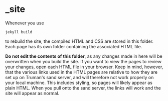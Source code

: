 # _site 
Whenever you use 
```
jekyll build
```
to rebuild the site, the compiled HTML and CSS are stored in this folder. Each page has its own folder containing the associated HTML file. 

**Do not edit the contents of this folder**, as any changes made in here will be overwritten when you build the site. If you want to view the pages to review your changes, open each HTML file in your browser. Keep in mind, however, that the various links used in the HTML pages are relative to how they are set up on Truman's sand server, and will therefore not work properly on your local machine. This includes styling, so pages will likely appear as plain HTML. When you pull onto the sand server, the links will work and the site will appear as normal. 